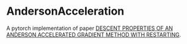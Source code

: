 # AndersonAcceleration

A pytorch implementation of paper [DESCENT PROPERTIES OF AN ANDERSON ACCELERATED GRADIENT METHOD WITH RESTARTING](https://arxiv.org/abs/2206.01372).
